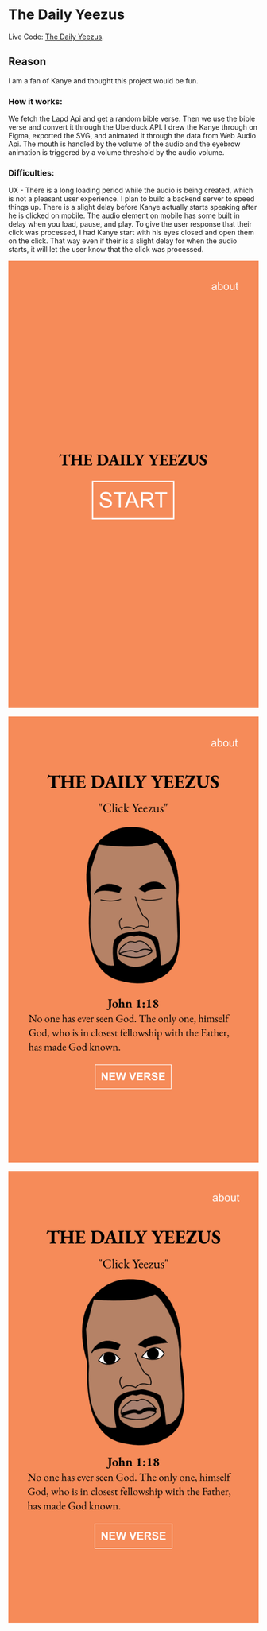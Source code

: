 # The Daily Yeezus

Live Code: [The Daily Yeezus](https://yeezus-gbertkim.vercel.app/).

## Reason

I am a fan of Kanye and thought this project would be fun.

### How it works:

We fetch the Lapd Api and get a random bible verse. Then we use the bible verse and convert it through the Uberduck API. I drew the Kanye through on Figma, exported the SVG, and animated it through the data from Web Audio Api. The mouth is handled by the volume of the audio and the eyebrow animation is triggered by a volume threshold by the audio volume.

### Difficulties:

UX - There is a long loading period while the audio is being created, which is not a pleasant user experience. I plan to build a backend server to speed things up. There is a slight delay before Kanye actually starts speaking after he is clicked on mobile. The audio element on mobile has some built in delay when you load, pause, and play. To give the user response that their click was processed, I had Kanye start with his eyes closed and open them on the click. That way even if their is a slight delay for when the audio starts, it will let the user know that the click was processed.

![Kanye App start](https://github.com/gbertkim/TheDailyYeezus/blob/main/kanye-1.png?raw=true)

![Kanye App audio loaded](https://github.com/gbertkim/TheDailyYeezus/blob/main/kanye-2.png?raw=true)

![Kanye App audio playing](https://github.com/gbertkim/TheDailyYeezus/blob/main/kanye-3.png?raw=true)

